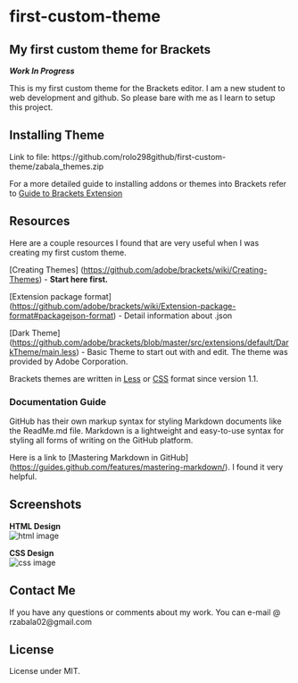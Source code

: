 # first-custom-theme

<h2>My first custom theme for Brackets</h2>

***Work In Progress***

This is my first custom theme for the Brackets editor. I am a new student to web development and github. So please bare with me as I learn to setup this project.


<h2>Installing Theme</h2>
Link to file: https://github.com/rolo298github/first-custom-theme/zabala_themes.zip

For a more detailed guide to installing addons or themes into Brackets refer to [Guide to Brackets Extension](https://github.com/adobe/brackets/wiki/Brackets-Extensions)


<h2>Resources</h2>
Here are a couple resources I found that are very useful when I was creating my first custom theme.

[Creating Themes] (https://github.com/adobe/brackets/wiki/Creating-Themes) - **Start here first.**
 
[Extension package format] (https://github.com/adobe/brackets/wiki/Extension-package-format#packagejson-format) - Detail information about .json

[Dark Theme] (https://github.com/adobe/brackets/blob/master/src/extensions/default/DarkTheme/main.less) - Basic Theme to start out with and edit. The theme was provided by Adobe Corporation.

Brackets themes are written in [Less](http://lesscss.org/) or [CSS](http://www.w3schools.com/css/css_intro.asp) format since version 1.1.


<h3>Documentation Guide</h3>
GitHub has their own markup syntax for styling Markdown documents like the ReadMe.md file. Markdown is a lightweight and easy-to-use syntax for styling all forms of writing on the GitHub platform. 

Here is a link to [Mastering Markdown in GitHub] (https://guides.github.com/features/mastering-markdown/). I found it very helpful.


<h2>Screenshots</h2>

**HTML Design**
<br>
![html image](https://raw.githubusercontent.com/rolo298github/first-custom-theme/master/screenshots/first_custom_theme_html.PNG)

**CSS Design**
<br>
![css image](https://raw.githubusercontent.com/rolo298github/first-custom-theme/master/screenshots/first_custom_theme_css.PNG)


<h2>Contact Me</h2>
If you have any questions or comments about my work. You can e-mail @ rzabala02@gmail.com

<h2>License</h2>
License under MIT.
